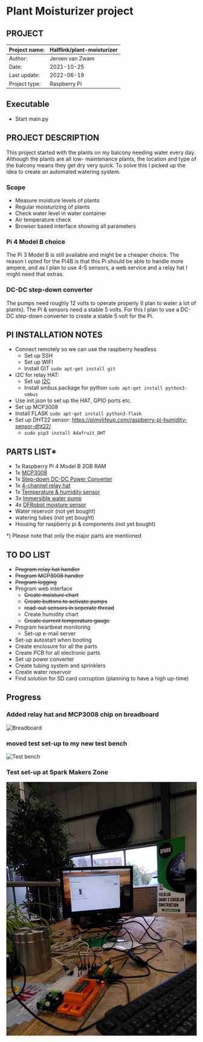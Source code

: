 # Plant Moisturizer project

## PROJECT
| Project name:    | Halflink/plant-moisturizer |
|------------------|----------------------------|
| Author:          | Jeroen van Zwam            |
| Date:            | 2021-10-25                 |  
| Last update: | 2022-06-19                 |
| Project type:    | Raspberry Pi               |

## Executable
* Start main.py 

## PROJECT DESCRIPTION
This project started with the plants on my balcony needing water every day.
Although the plants are all low- maintenance plants, the location and type of the balcony means they get dry very quick.
To solve this I picked up the idea to create an automated watering system.

### Scope
* Measure moisture levels of plants
* Regular moisturizing of plants
* Check water level in water container
* Air temperature check 
* Browser based interface showing all parameters

### Pi 4 Model B choice
The Pi 3 Model B is still available and might be a cheaper choice. The reason I opted for the Pi4B is that this Pi 
should be able to handle more ampere, and as I plan to use 4-5 sensors, a web service and a relay hat I might need 
that extras.

### DC-DC step-down converter
The pumps need roughly 12 volts to operate properly (I plan to water a lot of plants). The Pi & sensors need a stable 5 volts. 
For this I plan to use a DC-DC step-down converter to create a stable 5 volt for the Pi. 
 
## PI INSTALLATION NOTES
* Connect remotely so we can use the raspberry headless
  * Set up SSH 
  * Set up WIFI
  * Install GIT `sudo apt-get install git`
* I2C for relay HAT:
  * Set up [I2C](https://wiki.52pi.com/index.php?title=DockerPi_4_Channel_Relay_SKU:_EP-0099)
  * Install smbus package for python `sudo apt-get install python3-smbus`
* Use init.json to set up the HAT, GPIO ports etc.
* Set up MCP3008
* Install FLASK `sudo apt-get install python3-flask`
* Set up DHT22 sensor: https://pimylifeup.com/raspberry-pi-humidity-sensor-dht22/
  * `sudo pip3 install Adafruit_DHT`  

## PARTS LIST*
* 1x Raspberry Pi 4 Model B 2GB RAM
* 1x [MCP3008](https://elektronicavoorjou.nl/product/mcp3008/)
* 1x [Step-down DC-DC Power Converter](https://www.robotshop.com/eu/en/step-down-dc-dc-power-converter-25w.html)
* 1x [4-channel relay hat](https://www.robotshop.com/eu/en/4-channel-relay-hat-raspberry-pi-3b-3b2b.html)
* 1x [Temperature & humidity sensor](https://www.robotshop.com/eu/en/dht22-temperature-humidity-sensor.html)
* 3x [Immersible water pump](https://www.robotshop.com/eu/en/immersible-water-pump-water-tube.html)
* 4x [DFRobot moisture sensor](https://www.robotshop.com/eu/en/dfrobot-moisture-sensor.html)
* Water reservoir (not yet bought)
* watering tubes (not yet bought)
* Housing for raspberry pi & components (not yet bought)

*) Please note that only the major parts are mentioned

## TO DO LIST
* ~~Program relay hat handler~~ 
* ~~Program MCP3008 handler~~
* ~~Program logging~~
* Program web interface
  * ~~Create moisture chart~~
  * ~~Create buttons to activate pumps~~
  * ~~read-out sensors in seperate thread~~
  * Create humidity chart
  * ~~Create current temperature gauge~~
* Program heartbeat monitoring
  * Set-up e-mail server
* Set-up autostart when booting
* Create enclosure for all the parts
* Create PCB for all electronic parts
* Set up power converter
* Create tubing system and sprinklers
* Create water reservoir
* Find solution for SD card corruption (planning to have a high up-time)

## Progress
### Added relay hat and MCP3008 chip on breadboard
![Breadboard](/docs/breadboard_MCP3008.jpg "Added MCP3008")
### moved test set-up to my new test bench
![Test bench](/docs/testbench.jpg "Moved to test box")
### Test set-up at Spark Makers Zone
![Spark](/docs/at_spark1.jpg "At Spark Makers Zone")